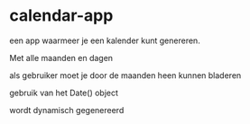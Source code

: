 # calendar-app

een app waarmeer je een kalender kunt genereren.

Met alle maanden en dagen

als gebruiker moet je door de maanden heen kunnen bladeren

gebruik van het Date() object 

wordt dynamisch gegenereerd